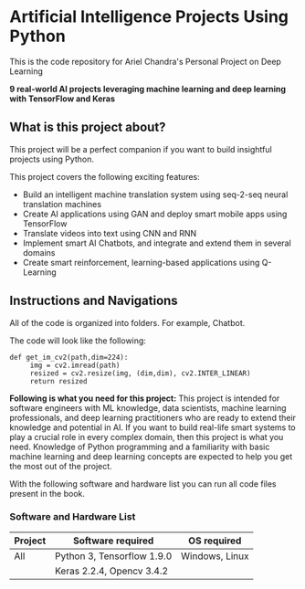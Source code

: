 # Artificial Intelligence Projects Using Python

This is the code repository for Ariel Chandra's Personal Project on Deep Learning

**9 real-world AI projects leveraging machine learning and deep learning with TensorFlow and Keras**

## What is this project about?
This project will be a perfect companion if you want to build insightful projects using Python.

This project covers the following exciting features: 
* Build an intelligent machine translation system using seq-2-seq neural translation machines
* Create AI applications using GAN and deploy smart mobile apps using TensorFlow
* Translate videos into text using CNN and RNN
* Implement smart AI Chatbots, and integrate and extend them in several domains
* Create smart reinforcement, learning-based applications using Q-Learning


## Instructions and Navigations
All of the code is organized into folders. For example, Chatbot.

The code will look like the following:
```
def get_im_cv2(path,dim=224):
     img = cv2.imread(path)
     resized = cv2.resize(img, (dim,dim), cv2.INTER_LINEAR)
     return resized
```

**Following is what you need for this project:**
This project is intended for software engineers with ML knowledge, data scientists, machine learning professionals, and deep learning practitioners who are ready to extend their knowledge and potential in AI. If you want to build real-life smart systems to play a crucial role in every complex domain, then this project is what you need. Knowledge of Python programming and a familiarity with basic machine learning and deep learning concepts are expected to help you get the most out of the project.

With the following software and hardware list you can run all code files present in the book.

### Software and Hardware List

| Project  | Software required               | OS required       |
| -------- | --------------------------------| ------------------|
| All      | Python 3, Tensorflow 1.9.0      |  Windows, Linux   |
|          | Keras 2.2.4, Opencv 3.4.2       |                   |

